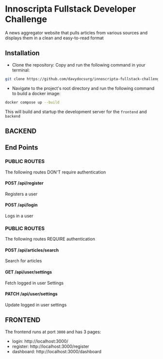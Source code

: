 # Innoscripta Fullstack Developer Challenge

A news aggregator website that pulls articles from various sources and displays them in a clean and easy-to-read format

## Installation

-   Clone the repository:
    Copy and run the following command in your terminal:

```bash
git clone https://github.com/davydocsurg/innoscripta-fullstack-challenge.git
```

-   Navigate to the project's root directory and run the following command to build a docker image:

```bash
docker compose up --build
```

This will build and startup the development server for the `frontend` and `backend`

## BACKEND

## End Points

### PUBLIC ROUTES

The following routes DON'T require authentication

#### POST /api/register

Registers a user

#### POST /api/login

Logs in a user

### PUBLIC ROUTES

The following routes REQUIRE authentication

#### POST /api/articles/search

Search for articles

#### GET /api/user/settings

Fetch logged in user Settings

#### PATCH /api/user/settings

Update logged in user settings

## FRONTEND

The frontend runs at port `3000` and has 3 pages:

-   login: http://localhost:3000/
-   register: http://localhost:3000/register
-   dashboard: http://localhost:3000/dashboard
